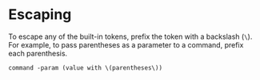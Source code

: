 # Escaping #

To escape any of the built-in tokens, prefix the token with a backslash (`\`). For example, to pass parentheses as a parameter to a command, prefix each parenthesis.

    command -param (value with \(parentheses\))
